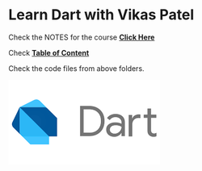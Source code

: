 # Learn Dart with Vikas Patel 



Check the NOTES for the course 
**[Click Here](docs/DART_NOTES.md)**

Check **[Table of Content](docs/DART_NOTES.md#table-of-contents)**


Check the code files from above folders.

![Dart Logo](docs/dartlogo.png)